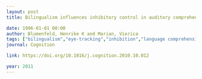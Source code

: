 ```yaml
---
layout: post
title: Bilingualism influences inhibitory control in auditory comprehension

date: 1996-01-01 00:00
author: Blumenfeld, Henrike K and Marian, Viorica
tags: ["bilingualism","eye-tracking","inhibition","language comprehension","negative priming"]
journal: Cognition

link: https://doi.org/10.1016/j.cognition.2010.10.012

year: 2011
---
```



